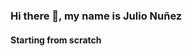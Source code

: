 
### Hi there 👋, my name is Julio Nuñez
#### Starting from scratch
<!-- ![I am Jr. Java developer](https://github.com/jinunez-s/jinunez-s/blob/main/image2.jpg)-->

<!--I have been working as a backend developer with Java reviewing classes. 

I have built websites using NextJS which is a React Framework that help me with the server side rendering. Some of the websites created with NextJs are Online Store with the functions of sign in, sign up, add to cart,  payment process and review catalog. 

With the creation of the websitesI have been working with NodeJS to create the server side application and using javascript as the language. 

I've worked with Netcracker where I was a configurator of the catalog providing new configuration for the services of the TV, Internet, SHS, and WHSIA. 

Skills: JAVA / JS /NextJS / NodeJS / HTML / CSS

- 🔭 I’m currently working on Backend
- 🌱 I’m currently learning FullStack, AWS and Database
- 👯 I’m looking to collaborate on Back-end Web development 
- 💬 Ask me about Front end development, javascript, Java, NextJS, NodeJS 
- ⚡ Hobbies:  Soccer, gym, SCI-FI books, movies, documentaries. 


[<img src='https://cdn.jsdelivr.net/npm/simple-icons@3.0.1/icons/linkedin.svg' alt='linkedin' height='40'>](https://www.linkedin.com/in/julionun-ez/)  [<img src='https://cdn.jsdelivr.net/npm/simple-icons@3.0.1/icons/twitter.svg' alt='twitter' height='40'>](https://twitter.com/_julionr)  


<!--- 👋 Hi there, I’m Julio Nuñez | @jinunez-s
- 👀 I am a engineer with a passion for the Java ecosystem
- 🌱 I'm currently learing Maven, Spring, Spring Boot for develop REST APIs.
- 💞️ I’m looking to collaborate on projects such as Software development & Web development where I can show my skills in Java, JavaScript using Reactjs and Nodejs. 
- 📫 How to reach me, please you can reach me in my linkedin profile as Julio Nuñez, url: www.linkedin.com/in/julionun-ez
--->
<!---
riverawush/riverawush is a ✨ special ✨ repository because its `README.md` (this file) appears on your GitHub profile.
You can click the Preview link to take a look at your changes.
--->
